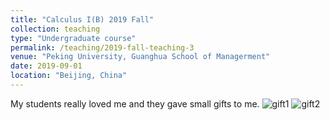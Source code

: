 ```yaml
---
title: "Calculus I(B) 2019 Fall"
collection: teaching
type: "Undergraduate course"
permalink: /teaching/2019-fall-teaching-3
venue: "Peking University, Guanghua School of Managerment"
date: 2019-09-01
location: "Beijing, China"
---
```


My students really loved me and they gave small gifts to me.
![gift1](https://zijiejin.github.io/images/IMG_5402.jpg)
![gift2](https://zijiejin.github.io/images/IMG_5276.HEIC)
